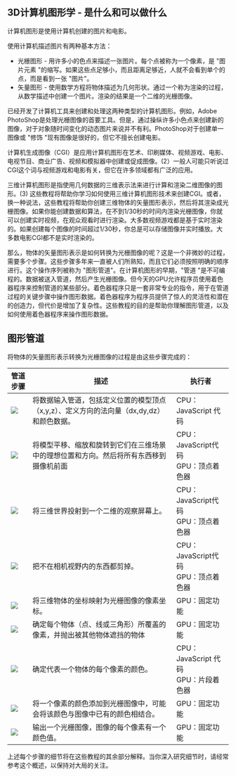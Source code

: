 ## 3D计算机图形学 - 是什么和可以做什么

计算机图形是使用计算机创建的图片和电影。

使用计算机描述图片有两种基本方法：

- 光栅图形 - 用许多小的色点来描述一张图片。每个点被称为一个像素，是 "图片元素 "的缩写。如果这些点足够小，而且距离足够近，人就不会看到单个的点，而是看到一张 "图片"。
- 矢量图形 - 使用数学方程将物体描述为几何形状。通过一个称为渲染的过程，从数学描述中创建一个图片。渲染的结果是一个二维的光栅图像。

已经开发了计算机工具来创建和处理这两种类型的计算机图形。例如，Adobe PhotoShop是处理光栅图像的首要工具。但是，通过操纵许多小色点来创建新的图像，对于对象随时间变化的动态图片来说并不有利。PhotoShop对于创建单一图像或 "修饰 "现有图像是很好的，但它不擅长创建电影。

计算机生成图像（CGI）是应用计算机图形在艺术、印刷媒体、视频游戏、电影、电视节目、商业广告、视频和模拟器中创建或促成图像。(2）一般人可能只听说过CGI这个词与视频游戏和电影有关，但它在许多领域都有广泛的应用。

三维计算机图形是指使用几何数据的三维表示法来进行计算和渲染二维图像的图形。(3) 这些教程将帮助你学习如何使用三维计算机图形技术来创建CGI。或者，换一种说法，这些教程将帮助你创建三维物体的矢量图形表示，然后将其渲染成光栅图像。如果你能创建数据和算法，在不到1/30秒的时间内渲染光栅图像，你就可以创建实时视频，在观众观看时进行渲染。大多数视频游戏都是基于实时渲染的。如果创建每个图像的时间超过1/30秒，你总是可以存储图像并实时播放。大多数电影CGI都不是实时渲染的。

那么，物体的矢量图形表示是如何转换为光栅图像的呢？这是一个非微妙的过程，需要多个步骤。这些步骤多年来一直被人们所熟知，而且它们必须按照明确的顺序进行。这个操作序列被称为 "图形管道"。在计算机图形的早期，"管道 "是不可编程的。数据被送入管道，然后产生光栅图像。但今天的GPU允许程序员使用着色器程序来控制管道的某些部分。着色器程序只是一套非常专业的指令，用于在管道过程的关键步骤中操作图形数据。着色器程序为程序员提供了惊人的灵活性和潜在的创造力，但代价是增加了复杂性。这些教程的目的是帮助你理解图形管道，以及如何使用着色器程序来操作图形数据。

## 图形管道

将物体的矢量图形表示转换为光栅图像的过程是由这些步骤完成的：

| **管道步骤**  | **描述** | **执行者**
| ----------- | -------- | --------- |
|   ![](/1/pipeline_input.jpg)      |  将数据输入管道，包括定义位置的模型顶点（x,y,z）、定义方向的法向量（dx,dy,dz）和颜色数据。 |   CPU：JavaScript 代码   |
|   ![](/1/pipeline_model_transform.jpg)      |  将模型平移、缩放和旋转到它们在三维场景中的理想位置和方向。然后将所有东西移到摄像机前面 |   CPU：JavaScript代码<br /> GPU：顶点着色器  |
|   ![](/1/pipeline_projection_transform.jpg)      |  将三维世界投射到一个二维的观察屏幕上。|   CPU：JavaScript代码<br /> GPU：顶点着色器  |
|   ![](/1/pipeline_normalize.jpg)      |  把不在相机视野内的东西都剪掉。 |   CPU：JavaScript代码<br /> GPU：顶点着色器  |
|   ![](/1/pipeline_viewport_transform.jpg)      |  将三维物体的坐标映射为光栅图像的像素坐标。 |   GPU：固定功能  |
|   ![](/1/pipeline_rasterize.jpg)      |  确定每个物体（点、线或三角形）所覆盖的像素，并抛出被其他物体遮挡的物体 |   GPU：固定功能  |
|   ![](/1/pipeline_shading.jpg)      |  确定代表一个物体的每个像素的颜色。 |   CPU：JavaScript 代码<br /> GPU：片段着色器  |
|   ![](/1/pipeline_composting.jpg)      |  将一个像素的颜色添加到光栅图像中，可能会将该颜色与图像中已有的颜色相结合。 |   GPU：固定功能  |
|   ![](/1/pipeline_output.jpg)      |  输出一个光栅图像，图像的每个像素有一个颜色值。 |   GPU：固定功能  |

上述每个步骤的细节将在这些教程的其余部分解释。当你深入研究细节时，请经常参考这个概述，以保持对大局的关注。

